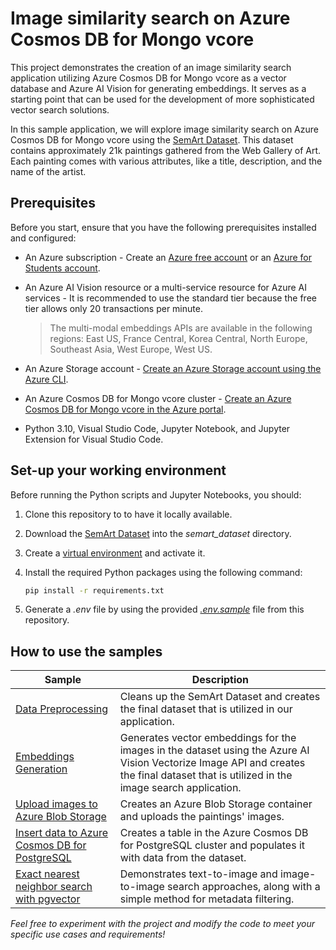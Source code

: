 # Image similarity search on Azure Cosmos DB for Mongo vcore

This project demonstrates the creation of an image similarity search application utilizing Azure Cosmos DB for Mongo vcore as a vector database and Azure AI Vision for generating embeddings. It serves as a starting point that can be used for the development of more sophisticated vector search solutions.

In this sample application, we will explore image similarity search on Azure Cosmos DB for Mongo vcore using the [SemArt Dataset](https://researchdata.aston.ac.uk/id/eprint/380/). This dataset contains approximately 21k paintings gathered from the Web Gallery of Art. Each painting comes with various attributes, like a title, description, and the name of the artist.

## Prerequisites

Before you start, ensure that you have the following prerequisites installed and configured:

* An Azure subscription - Create an [Azure free account](https://azure.microsoft.com/free/?WT.mc_id=AI-MVP-5004971) or an [Azure for Students account](https://azure.microsoft.com/free/students/?WT.mc_id=AI-MVP-5004971).

* An Azure AI Vision resource or a multi-service resource for Azure AI services - It is recommended to use the standard tier because the free tier allows only 20 transactions per minute.

    > The multi-modal embeddings APIs are available in the following regions: East US, France Central, Korea Central, North Europe, Southeast Asia, West Europe, West US.

* An Azure Storage account - [Create an Azure Storage account using the Azure CLI](https://learn.microsoft.com/azure/storage/blobs/storage-quickstart-blobs-cli?WT.mc_id=AI-MVP-5004971).

* An Azure Cosmos DB for Mongo vcore cluster - [Create an Azure Cosmos DB for Mongo vcore in the Azure portal](https://learn.microsoft.com/en-us/azure/cosmos-db/mongodb/vcore/quickstart-portal).

* Python 3.10, Visual Studio Code, Jupyter Notebook, and Jupyter Extension for Visual Studio Code.

## Set-up your working environment

Before running the Python scripts and Jupyter Notebooks, you should:

1. Clone this repository to to have it locally available.

2. Download the [SemArt Dataset](https://researchdata.aston.ac.uk/id/eprint/380/) into the *semart_dataset* directory.

3. Create a [virtual environment](https://docs.python.org/3/library/venv.html) and activate it.

4. Install the required Python packages using the following command:

    ```bash
    pip install -r requirements.txt
    ```

5. Generate a *.env* file by using the provided *[.env.sample](.env.sample)* file from this repository.

## How to use the samples

| Sample | Description |
| ------ | ----------- |
| [Data Preprocessing](data_processing/data_preprocessing.ipynb) | Cleans up the SemArt Dataset and creates the final dataset that is utilized in our application. |
| [Embeddings Generation](data_processing/generate_embeddings.py) | Generates vector embeddings for the images in the dataset using the Azure AI Vision Vectorize Image API and creates the final dataset that is utilized in the image search application. |
| [Upload images to Azure Blob Storage](data_upload/upload_images_to_blob.py) | Creates an Azure Blob Storage container and uploads the paintings' images. |
| [Insert data to Azure Cosmos DB for PostgreSQL](data_upload/upload_data_to_postgresql.py) | Creates a table in the Azure Cosmos DB for PostgreSQL cluster and populates it with data from the dataset. |
| [Exact nearest neighbor search with pgvector](vector_search_samples/image_search.ipynb) | Demonstrates text-to-image and image-to-image search approaches, along with a simple method for metadata filtering. |

*Feel free to experiment with the project and modify the code to meet your specific use cases and requirements!*
